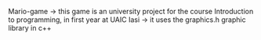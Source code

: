 Mario-game
-> this game is an university project for the course Introduction to programming, in first year at UAIC Iasi 
-> it uses the graphics.h  graphic library in c++

